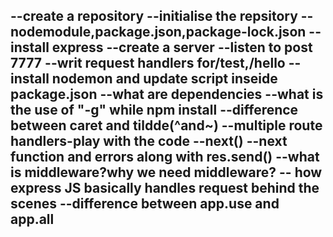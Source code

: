 --create a repository
--initialise the repsitory
--nodemodule,package.json,package-lock.json
--install express
--create a server
--listen to post 7777
--writ request handlers for/test,/hello
--install nodemon and update script inseide package.json
--what are dependencies
--what is the use of "-g" while npm install 
--difference between caret and tildde(^and~)
--multiple route handlers-play with the code
--next()
--next function and errors along with res.send()
--what is middleware?why we need middleware?
-- how express JS basically handles request behind the scenes
--difference between app.use and app.all
--